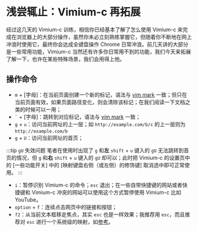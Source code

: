 # 浅尝辄止：Vimium-c 再拓展

经过这几天的 Vimium-c 训练，相信你已经基本了解了怎么使用 Vimium-c 来完成在浏览器上的大部分操作，虽然你未必立刻熟练掌握它，但随着你不断地在网上冲浪时使用它，最终你会达成全键盘操作 Chrome 日常冲浪。前几天讲的大部分是一些常用功能，Vimium-c 当然还有许多你日常用不到的功能，我们今天来拓展了解一下，也许在某些特殊场景，我们会用得上他。

## 操作命令

- `m` + [字母]：在当前页面创建一个新的标记，语法与 [vim mark](../vim/day-11.md#标记定位) 一致；但只在当前页面有效，如果页面路径变化，则会清除该标记；在我们阅读一下文档之类的时候可以一用；
- `` ` `` + [字母]：跳转到对应标记，语法与 [vim mark](../vim/day-11.md#标记定位) 一致；
- `g` + `u`：访问当前网址的上一层；如 `http://example.com/b/c` 的上一层则为 `http://example.com/b`
- `g` + `U`：访问当前网址的首页；
 
:::tip `gU` 失效问题
笔者在使用时出现了 `g` 和**左** `shift` + `u` 键入的 `gU` 无法跳转到首页的情况，但 `g` 和**右** `shift` + `u` 键入的 `gU` 却可以；此时把 Vimium-c 的设置页中的 [一些功能开关] 中的 [映射键盘右侧（或左侧）的修饰键] 取消选中即可正常使用。
:::

- `i`：暂停识别 Vimium-c 的命令；`esc` 退出；在一些自带快捷键的网站或者快捷键和 Vimium-c 冲突的网站可以使用这个方式暂停使用 Vimium-c 比如 YouTube。
- `option` + `f`：连续点击网页中的链接和按钮；
- `f2`：从当前文本框移走焦点，其实 `esc` 也是一样效果；我推荐用 `esc`，而且推荐对 `esc` 进行一个系统级的映射，如[参考](../guide/keybinding.md#全局)。
 